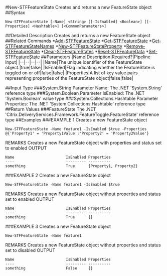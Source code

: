 #New-STFFeatureState
Creates and returns a new FeatureState object
##Syntax
```New-STFFeatureState [-Name] <String> [[-IsEnabled] <Boolean>] [[-Properties] <Hashtable>] [<CommonParameters>]
```
##Detailed Description
Creates and returns a new FeatureState object
##Related Commands
*[Add-STFFeatureState](Add-STFFeatureState)
*[Get-STFFeatureState](Get-STFFeatureState)
*[Get-STFFeatureStateNames](Get-STFFeatureStateNames)
*[New-STFFeatureStateProperty](New-STFFeatureStateProperty)
*[Remove-STFFeatureState](Remove-STFFeatureState)
*[Clear-STFFeatureStates](Clear-STFFeatureStates)
*[Reset-STFFeatureData](Reset-STFFeatureData)
*[Set-STFFeatureState](Set-STFFeatureState)
##Parameters
|Name|Description|Required?|Pipeline Input||--|--|--|--||Name|The unique identifier of the FeatureState object.|true|false||IsEnabled|Flag indicating whether the FeatureState is toggled on or off|false|false||Properties|A list of key value pairs representing properties of the FeatureState object|false|false|##Input Type
###System.String
Parameter Name: The .NET 'System.String' reference type
###System.Boolean
Parameter IsEnabled: The .NET 'System.Boolean' value type
###System.Collections.Hashtable
Parameter Properties: The .NET 'System.Collections.Hashtable' reference type
##Return Values
###FeatureState
The .NET 'Citrix.DeliveryServices.Framework.FeatureToggle.FeatureState' reference type
##Examples
###EXAMPLE 1 Creates a new FeatureState object
```New-STFFeatureState -Name feature1 -IsEnabled $true -Properties @{'Property1' = 'Property1Value';'Property2' = 'Property2Value'}
```
REMARKS
Creates a new FeatureState object with properties and status set to enabled
OUTPUT
```Name                       IsEnabled Properties               
----                       --------- ----------                
something                  True      {Property1, Property2}
```
###EXAMPLE 2 Creates a new FeatureState object
```New-STFFeatureState -Name feature1 -IsEnabled $true
```
REMARKS
Creates a new FeatureState object without properties and status set to enabled
OUTPUT
```Name                       IsEnabled Properties               
----                       --------- ----------                
something                  True      {}
```
###EXAMPLE 3 Creates a new FeatureState object
```New-STFFeatureState -Name feature1
```
REMARKS
Creates a new FeatureState object without properties and status set to disabled
OUTPUT
```Name                       IsEnabled Properties               
----                       --------- ----------                
something                  False     {}
```

